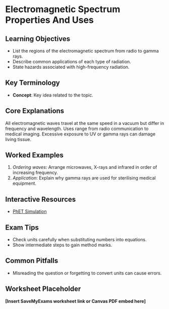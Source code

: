 # Electromagnetic Spectrum Properties And Uses

## Learning Objectives
- List the regions of the electromagnetic spectrum from radio to gamma rays.
- Describe common applications of each type of radiation.
- State hazards associated with high-frequency radiation.

## Key Terminology
- **Concept**: Key idea related to the topic.

## Core Explanations
All electromagnetic waves travel at the same speed in a vacuum but differ in frequency and wavelength. Uses range from radio communication to medical imaging. Excessive exposure to UV or gamma rays can damage living tissue.

## Worked Examples
1. *Ordering waves*: Arrange microwaves, X-rays and infrared in order of increasing frequency.
2. *Application*: Explain why gamma rays are used for sterilising medical equipment.

## Interactive Resources
- [PhET Simulation](https://phet.colorado.edu/)

## Exam Tips
- Check units carefully when substituting numbers into equations.
- Show intermediate steps to gain method marks.

## Common Pitfalls
- Misreading the question or forgetting to convert units can cause errors.

## Worksheet Placeholder
**[Insert SaveMyExams worksheet link or Canvas PDF embed here]**
